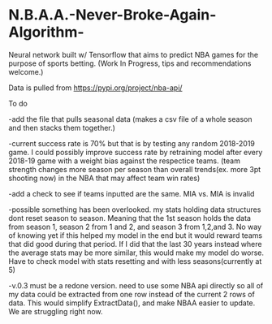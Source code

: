 # N.B.A.A.-Never-Broke-Again-Algorithm-
Neural network built w/ Tensorflow that aims to predict NBA games for the purpose of sports betting. (Work In Progress, tips and recommendations welcome.)

Data is pulled from https://pypi.org/project/nba-api/

To do

-add the file that pulls seasonal data (makes a csv file of a whole season and then stacks them together.)

-current success rate is 70% but that is by testing any random 2018-2019 game. I could possibly improve success rate by retraining model after every 2018-19 game with a weight bias against the respectice teams. (team strength changes more season per season than overall trends(ex. more 3pt shooting now) in the NBA that may affect team win rates)

-add a check to see if teams inputted are the same. MIA vs. MIA is invalid

-possible something has been overlooked. my stats holding data structures dont reset season to season. Meaning that the 1st season holds the data from season 1, season 2 from 1 and 2, and season 3 from 1,2,and 3. No way of knowing yet if this helped my model in the end but it would reward teams that did good during that period. If I did that the last 30 years instead where the average stats may be more similar, this would make my model do worse. Have to check model with stats resetting and with less seasons(currently at 5)
                           
-v.0.3 must be a redone version. need to use some NBA api directly so all of my data could be extracted from one row instead of the current 2 rows of data. This would simplify ExtractData(), and make NBAA easier to update. We are struggling right now.
